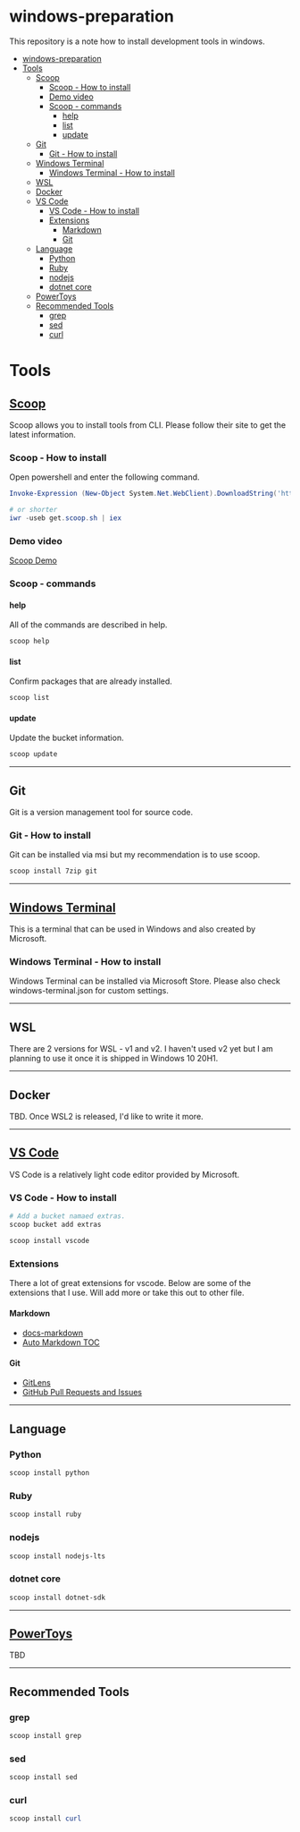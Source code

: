 # windows-preparation

This repository is a note how to install development tools in windows.

<!-- TOC -->

- [windows-preparation](#windows-preparation)
- [Tools](#tools)
    - [Scoop](#scoop)
        - [Scoop - How to install](#scoop---how-to-install)
        - [Demo video](#demo-video)
        - [Scoop - commands](#scoop---commands)
            - [help](#help)
            - [list](#list)
            - [update](#update)
    - [Git](#git)
        - [Git - How to install](#git---how-to-install)
    - [Windows Terminal](#windows-terminal)
        - [Windows Terminal - How to install](#windows-terminal---how-to-install)
    - [WSL](#wsl)
    - [Docker](#docker)
    - [VS Code](#vs-code)
        - [VS Code - How to install](#vs-code---how-to-install)
        - [Extensions](#extensions)
            - [Markdown](#markdown)
            - [Git](#git)
    - [Language](#language)
        - [Python](#python)
        - [Ruby](#ruby)
        - [nodejs](#nodejs)
        - [dotnet core](#dotnet-core)
    - [PowerToys](#powertoys)
    - [Recommended Tools](#recommended-tools)
        - [grep](#grep)
        - [sed](#sed)
        - [curl](#curl)

<!-- /TOC -->

# Tools

## [Scoop](https://scoop.sh/)

Scoop allows you to install tools from CLI. Please follow their site to get the latest information.

### Scoop - How to install

Open powershell and enter the following command.

```powershell
Invoke-Expression (New-Object System.Net.WebClient).DownloadString('https://get.scoop.sh')

# or shorter
iwr -useb get.scoop.sh | iex
```

### Demo video

[Scoop Demo](https://youtu.be/a85QLUJ0Wbs)

### Scoop - commands

#### help

All of the commands are described in help.

```powershell
scoop help
```

#### list

Confirm packages that are already installed.

```powershell
scoop list
```

#### update

Update the bucket information.

```powershell
scoop update
```

---

## Git

Git is a version management tool for source code.

### Git - How to install

Git can be installed via msi but my recommendation is to use scoop.

```powershell
scoop install 7zip git
```

---

## [Windows Terminal](https://github.com/microsoft/terminal)

This is a terminal that can be used in Windows and also created by Microsoft.

### Windows Terminal - How to install

Windows Terminal can be installed via Microsoft Store. Please also check windows-terminal.json for custom settings.

---

## WSL

There are 2 versions for WSL - v1 and v2. I haven't used v2 yet but I am planning to use it once it is shipped in Windows 10 20H1.

---

## Docker

TBD. Once WSL2 is released, I'd like to write it more.

---

## [VS Code](https://code.visualstudio.com/)

VS Code is a relatively light code editor provided by Microsoft.

### VS Code - How to install

```powershell
# Add a bucket namaed extras.
scoop bucket add extras

scoop install vscode
```

### Extensions

There a lot of great extensions for vscode. Below are some of the extensions that I use. Will add more or take this out to other file.

#### Markdown

- [docs-markdown](https://marketplace.visualstudio.com/items?itemName=docsmsft.docs-markdown)
- [Auto Markdown TOC](https://marketplace.visualstudio.com/items?itemName=huntertran.auto-markdown-toc)

#### Git

- [GitLens](https://marketplace.visualstudio.com/items?itemName=eamodio.gitlens)
- [GitHub Pull Requests and Issues](https://marketplace.visualstudio.com/items?itemName=GitHub.vscode-pull-request-github)

---

## Language

### Python

```powershell
scoop install python
```

### Ruby

```powershell
scoop install ruby
```

### nodejs

```powershell
scoop install nodejs-lts
```

### dotnet core

```powershell
scoop install dotnet-sdk
```

---

## [PowerToys](https://github.com/microsoft/PowerToys/tree/v0.17.0)

TBD

--- 

## Recommended Tools

### grep

```powershell
scoop install grep
```

### sed

```powershell
scoop install sed
```

### curl

```powershell
scoop install curl
```
